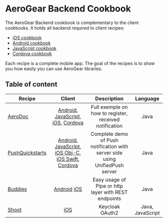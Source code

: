 AeroGear Backend Cookbook
=========================

The AeroGear Backend cookbook is complementary to the client cookbooks. It holds all backend required to client recipes:

- [iOS cookbook](https://github.com/aerogear/aerogear-ios-cookbook)
- [Android cookbook](https://github.com/aerogear/aerogear-android-cookbook)
- [JavaScript cookbook](https://github.com/aerogear/aerogear-js-cookbook)
- [Cordova cookbook](https://github.com/edewit/aerogear-cordova-cookbook)

Each recipe is a complete mobile app. The goal of the recipes is to show you how easily you can use  AeroGear libraries.  

## Table of content

| Recipe 	| Client 	| Description| Language|
| ------------- |:-------------:| :-------------:|:-----:|
| [AeroDoc](https://github.com/aerogear/aerogear-aerodoc-ios) | [Android](https://github.com/aerogear/aerogear-aerodoc-android), [JavaScript](https://github.com/aerogear/aerogear-aerodoc-web), [iOS](https://github.com/aerogear/aerogear-aerodoc-ios), [Cordova](https://github.com/aerogear/aerogear-aerodoc-cordova) | Full exemple on how to register, received notification | Java  |
| [PushQuickstarts](https://github.com/aerogear/aerogear-push-quickstarts/tree/master/client/contacts-mobile-ios-client) |  [Android](https://github.com/aerogear/aerogear-push-quickstarts/tree/master/client/contacts-mobile-android-client), [JavaScript](https://github.com/aerogear/aerogear-push-quickstarts/tree/master/client/contacts-mobile-webapp), [iOS Obj-C](hhttps://github.com/aerogear/aerogear-push-quickstarts/tree/master/client/contacts-mobile-ios-client), [iOS Swift](https://github.com/aerogear/aerogear-push-quickstarts/tree/swift/client/contacts-mobile-ios-client-swift), [Cordova](https://github.com/aerogear/aerogear-push-quickstarts/tree/master/client/contacts-mobile-cordova) | Complete demo of Push notification with server side using UnifiedPush server | Java  |
| [Buddies](Buddies/README.md) | [Android](https://github.com/aerogear/aerogear-android-cookbook/tree/master/src/org/jboss/aerogear/cookbook/pipeline) [iOS](https://github.com/aerogear/aerogear-ios-cookbook/blob/master/Buddies/README.md) | Easy usage of Pipe or http layer with REST endpoints| Java  |
| [Shoot](Shoot/README.md) | [iOS](https://github.com/aerogear/aerogear-ios-cookbook/blob/swift/Shoot/README.md) | Keycloak OAuth2 | Java, JavaScript |

